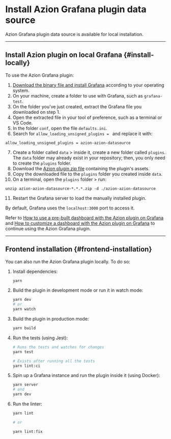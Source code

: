 # Install Azion Grafana plugin data source

Azion Grafana plugin data source is available for local installation.

---

## Install Azion plugin on local Grafana {#install-locally}

To use the Azion Grafana plugin:

1. [Download the binary file and install Grafana](https://grafana.com/docs/grafana/latest/setup-grafana/installation/) according to your operating system.
2. On your machine, create a folder to use with Grafana, such as `grafana-test`.
3. On the folder you've just created, extract the Grafana file you downloaded on step 1.
4. Open the extracted file in your tool of preference, such as a terminal or VS Code.
5. In the folder `conf`, open the file `defaults.ini`.
6. Search for `allow_loading_unsigned_plugins = ` and replace it with:

```
allow_loading_unsigned_plugins = azion-azion-datasource
```

7. Create a folder called `data` > inside it, create a new folder called `plugins`. The `data` folder may already exist in your repository; then, you only need to create the `plugins` folder.
8. Download the [Azion plugin zip file](https://github.com/aziontech/grafana-plugin/releases/latest) containing the plugin's assets.
9. Copy the downloaded file to the `plugins` folder you created inside `data`.
10. On a terminal, open the `plugins` folder > run:

```
unzip azion-azion-datasource-*.*.*.zip -d ./azion-azion-datasource
```

11. Restart the Grafana server to load the manually installed plugin.

By default, Grafana uses the `localhost:3000` port to access it.

Refer to [How to use a pre-built dashboard with the Azion plugin on Grafana](https://www.azion.com/en/documentation/products/guides/azion-plugin-grafana-pre-built-dash/) and [How to customize a dashboard with the Azion plugin on Grafana](https://www.azion.com/en/documentation/products/guides/azion-plugin-grafana/) to continue using the Azion Grafana plugin.

---

## Frontend installation {#frontend-installation}

You can also run the Azion Grafana plugin locally. To do so:

1. Install dependencies:

   ```bash
   yarn
   ```

2. Build the plugin in development mode or run it in watch mode:

   ```bash
   yarn dev
   # or
   yarn watch
   ```

3. Build the plugin in production mode:

   ```bash
   yarn build
   ```

4. Run the tests (using Jest):

   ```bash
   # Runs the tests and watches for changes
   yarn test
   
   # Exists after running all the tests
   yarn lint:ci
   ```

5. Spin up a Grafana instance and run the plugin inside it (using Docker):

   ```bash
   yarn server
   # and
   yarn dev 
   ```

6. Run the linter:

   ```bash
   yarn lint
   
   # or

   yarn lint:fix
   ```
